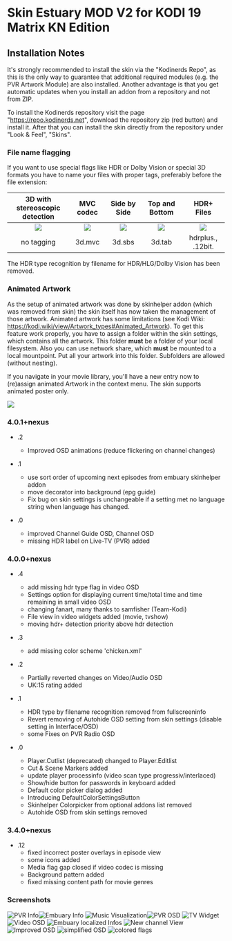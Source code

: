 # Skin Estuary MOD V2 for KODI 19 Matrix KN Edition #

## Installation Notes ##

It's strongly recommended to install the skin via the "Kodinerds Repo", as this is the only way to guarantee that additional 
required modules (e.g. the PVR Artwork Module) are also installed. Another advantage is that you get automatic updates when 
you install an addon from a repository and not from ZIP.

To install the Kodinerds repository visit the page "https://repo.kodinerds.net", download the repository zip (red button) 
and install it. After that you can install the skin directly from the repository under "Look & Feel", "Skins".

### File name flagging ###
If you want to use special flags like HDR or Dolby Vision or special 3D formats you have to name your files with proper tags, 
preferably before the file extension: 

| 3D with <br> stereoscopic detection |           MVC codec            |          Side by Side          |         Top and Bottom         |            HDR+ Files            |
|:-----------------------------------:|:------------------------------:|:------------------------------:|:------------------------------:|:--------------------------------:|
|     ![](resources/flags/3d.png)     | ![](resources/flags/3dmvc.png) | ![](resources/flags/3dsbs.png) | ![](resources/flags/3dtab.png) | ![](resources/flags/hdrplus.png) | 
|             no tagging              |             3d.mvc             |             3d.sbs             |             3d.tab             |         hdrplus., .12bit.        |


The HDR type recognition by filename for HDR/HLG/Dolby Vision has been removed.

### Animated Artwork ###

As the setup of animated artwork was done by skinhelper addon (which was removed from skin) the skin itself has now taken 
the management of those artwork. Animated artwork has some limitations (see Kodi Wiki: https://kodi.wiki/view/Artwork_types#Animated_Artwork). 
To get this feature work properly, you have to assign a folder within the skin settings, which contains all the artwork. This 
folder **must** be a folder of your local filesystem. Also you can use network share, which  **must** be mounted to a local mountpoint.
Put all your artwork into this folder. Subfolders are allowed (without nesting). 

If you navigate in your movie library, you'll have a new entry now to (re)assign animated Artwork in the context menu. The skin
supports animated poster only.

![](resources/setup_ap.png)
### 4.0.1+nexus ###
- .2
  * Improved OSD animations (reduce flickering on channel changes)


- .1
  * use sort order of upcoming next episodes from embuary skinhelper addon
  * move decorator into background (epg guide)
  * Fix bug on skin settings is unchangeable if a setting met no language string when language has changed.


- .0
  * improved Channel Guide OSD, Channel OSD
  * missing HDR label on Live-TV (PVR) added
  
### 4.0.0+nexus ###
- .4
  * add missing hdr type flag in video OSD
  * Settings option for displaying current time/total time and time remaining in small video OSD
  * changing fanart, many thanks to samfisher (Team-Kodi)
  * File view in video widgets added (movie, tvshow)
  * moving hdr+ detection priority above hdr detection 
  

- .3
  * add missing color scheme 'chicken.xml'
  

- .2
  * Partially reverted changes on Video/Audio OSD
  * UK:15 rating added


- .1
  * HDR type by filename recognition removed from fullscreeninfo
  * Revert removing of Autohide OSD setting from skin settings (disable setting in Interface/OSD)
  * some Fixes on PVR Radio OSD
  

- .0
  * Player.Cutlist (deprecated) changed to Player.Editlist
  * Cut & Scene Markers added
  * update player processinfo (video scan type progressiv/interlaced)
  * Show/hide button for passwords in keyboard added
  * Default color picker dialog added
  * Introducing DefaultColorSettingsButton
  * Skinhelper Colorpicker from optional addons list removed
  * Autohide OSD from skin settings removed 
  

### 3.4.0+nexus ###
- .12
  * fixed incorrect poster overlays in episode view
  * some icons added
  * Media flag gap closed if video codec is missing
  * Background pattern added
  * fixed missing content path for movie genres

  
### Screenshots ###

![PVR Info](resources/screenshots/screenshot_1.png)![Embuary Info](resources/screenshots/screenshot_2.png)
![Music Visualization](resources/screenshots/screenshot_3.png)![PVR OSD](resources/screenshots/screenshot_4.png)
![TV Widget](resources/screenshots/screenshot_5.png)![Video OSD](resources/screenshots/screenshot_6.png)
![Embuary localized Infos](resources/screenshots/screenshot_7.png)
![New channel View](resources/screenshots/screenshot_8.png)
![Improved OSD](resources/screenshots/screenshot_9.png)
![simplified OSD](resources/screenshots/screenshot_10.png)
![colored flags](resources/screenshots/screenshot_11.png)
